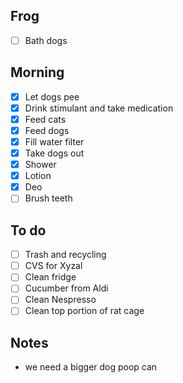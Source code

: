 ## Frog 
- [ ] Bath dogs

## Morning 
- [x] Let dogs pee
- [x] Drink stimulant and take medication
- [x] Feed cats
- [x] Feed dogs
- [x] Fill water filter
- [x] Take dogs out
- [x] Shower
- [x] Lotion
- [x] Deo
- [ ] Brush teeth

## To do
- [ ] Trash and recycling
- [ ] CVS for Xyzal
- [ ] Clean fridge
- [ ] Cucumber from Aldi
- [ ] Clean Nespresso
- [ ] Clean top portion of rat cage

## Notes 
- we need a bigger dog poop can